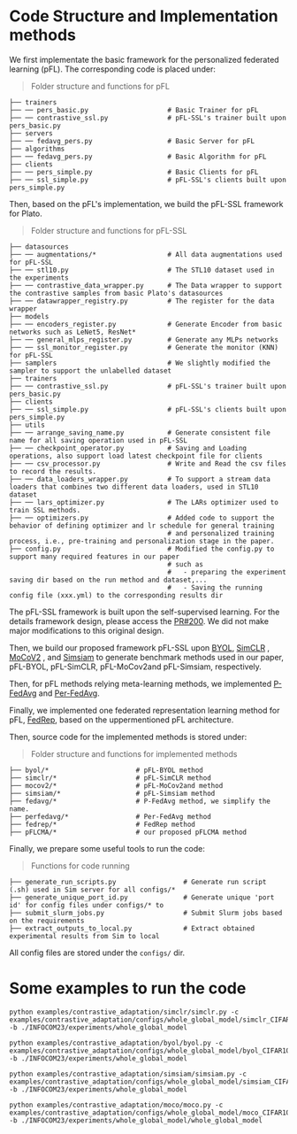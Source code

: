 # Code Structure and Implementation methods


We first implementate the basic framework for the personalized federated learning (pFL). The corresponding code is placed under:

> Folder structure and functions for pFL

    ├── trainers
    ├── ── pers_basic.py                    # Basic Trainer for pFL
    ├── ── contrastive_ssl.py               # pFL-SSL's trainer built upon pers_basic.py
    ├── servers
    ├── ── fedavg_pers.py                   # Basic Server for pFL
    ├── algorithms
    ├── ── fedavg_pers.py                   # Basic Algorithm for pFL
    ├── clients
    ├── ── pers_simple.py                   # Basic Clients for pFL
    ├── ── ssl_simple.py                    # pFL-SSL's clients built upon pers_simple.py


Then, based on the pFL's implementation, we build the pFL-SSL framework for Plato.
> Folder structure and functions for pFL-SSL

    ├── datasources
    ├── ── augmentations/*                  # All data augmentations used for pFL-SSL
    ├── ── stl10.py                         # The STL10 dataset used in the experiments
    ├── ── contrastive_data_wrapper.py      # The Data wrapper to support the contrastive samples from basic Plato's datasources
    ├── ── datawrapper_registry.py          # The register for the data wrapper
    ├── models
    ├── ── encoders_register.py             # Generate Encoder from basic networks such as LeNet5, ResNet*
    ├── ── general_mlps_register.py         # Generate any MLPs networks
    ├── ── ssl_monitor_register.py          # Generate the monitor (KNN) for pFL-SSL
    ├── samplers                            # We slightly modified the sampler to support the unlabelled dataset
    ├── trainers
    ├── ── contrastive_ssl.py               # pFL-SSL's trainer built upon pers_basic.py
    ├── clients
    ├── ── ssl_simple.py                    # pFL-SSL's clients built upon pers_simple.py
    ├── utils
    ├── ── arrange_saving_name.py           # Generate consistent file name for all saving operation used in pFL-SSL
    ├── ── checkpoint_operator.py           # Saving and Loading operations, also support load latest checkpoint file for clients
    ├── ── csv_processor.py                 # Write and Read the csv files to record the results.
    ├── ── data_loaders_wrapper.py          # To support a stream data loaders that combines two different data loaders, used in STL10 dataset
    ├── ── lars_optimizer.py                # The LARs optimizer used to train SSL methods.
    ├── ── optimizers.py                    # Added code to support the behavior of defining optimizer and lr schedule for general training
                                            # and personalized training process, i.e., pre-training and personalization stage in the paper.
    ├── config.py                           # Modified the config.py to support many required features in our paper
                                            # such as
                                            #   - preparing the experiment saving dir based on the run method and dataset,...
                                            #   - Saving the running config file (xxx.yml) to the corresponding results dir


The pFL-SSL framework is built upon the self-supervised learning. For the details framework design, please access the [PR#200](https://github.com/TL-System/plato/pull/200). We did not make major modifications to this original design.

Then, we build our proposed framework pFL-SSL upon [BYOL](https://papers.nips.cc/paper/2020/file/f3ada80d5c4ee70142b17b8192b2958e-Paper.pdf), [SimCLR](https://arxiv.org/abs/2002.05709) , [MoCoV2](https://arxiv.org/abs/2003.04297) , and [Simsiam](https://arxiv.org/abs/2011.10566) to generate benchmark methods used in our paper, pFL-BYOL, pFL-SimCLR, pFL-MoCov2and pFL-Simsiam, respectively.

Then, for pFL methods relying meta-learning methods, we implemented [P-FedAvg](https://arxiv.org/abs/1909.12488?context=cs#:~:text=Improving%20Federated%20Learning%20Personalization%20via%20Model%20Agnostic%20Meta%20Learning,-Yihan%20Jiang%2C%20Jakub&text=Federated%20Learning%20(FL)%20refers%20to,the%20activity%20of%20their%20users.) and [Per-FedAvg](https://proceedings.neurips.cc/paper/2020/hash/24389bfe4fe2eba8bf9aa9203a44cdad-Abstract.html).

Finally, we implemented one federated representation learning method for pFL, [FedRep](http://proceedings.mlr.press/v139/collins21a/collins21a.pdf), based on the uppermentioned pFL architecture.

Then, source code for the implemented methods is stored under:

> Folder structure and functions for implemented methods

    ├── byol/*                      # pFL-BYOL method
    ├── simclr/*                    # pFL-SimCLR method
    ├── mocov2/*                    # pFL-MoCov2and method
    ├── simsiam/*                   # pFL-Simsiam method
    ├── fedavg/*                    # P-FedAvg method, we simplify the name.
    ├── perfedavg/*                 # Per-FedAvg method
    ├── fedrep/*                    # FedRep method
    ├── pFLCMA/*                    # our proposed pFLCMA method


Finally, we prepare some useful tools to run the code:

> Functions for code running

    ├── generate_run_scripts.py                 # Generate run script (.sh) used in Sim server for all configs/*
    ├── generate_unique_port_id.py              # Generate unique 'port id' for config files under configs/* to
    ├── submit_slurm_jobs.py                    # Submit Slurm jobs based on the requirements
    ├── extract_outputs_to_local.py             # Extract obtained experimental results from Sim to local

All config files are stored under the `configs/` dir.

# Some examples to run the code

```SimCLR
python examples/contrastive_adaptation/simclr/simclr.py -c examples/contrastive_adaptation/configs/whole_global_model/simclr_CIFAR10_resnet18.yml  -b ./INFOCOM23/experiments/whole_global_model
```

```BYOL
python examples/contrastive_adaptation/byol/byol.py -c examples/contrastive_adaptation/configs/whole_global_model/byol_CIFAR10_resnet18.yml -b ./INFOCOM23/experiments/whole_global_model
```

```SimSiam
python examples/contrastive_adaptation/simsiam/simsiam.py -c examples/contrastive_adaptation/configs/whole_global_model/simsiam_CIFAR10_resnet18.yml -b ./INFOCOM23/experiments/whole_global_model
```

```MoCo
python examples/contrastive_adaptation/moco/moco.py -c examples/contrastive_adaptation/configs/whole_global_model/moco_CIFAR10_resnet18.yml -b ./INFOCOM23/experiments/whole_global_model/whole_global_model
```


